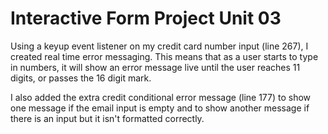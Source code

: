# Interactive Form Project Unit 03

Using a keyup event listener on my credit card number input (line 267), I created real time error messaging.
This means that as a user starts to type in numbers, it will show an error message live until the
user reaches 11 digits, or passes the 16 digit mark.


I also added the extra credit conditional error message (line 177) to show one message if the email input is 
empty and to show another message if there is an input but it isn't formatted correctly.

 
